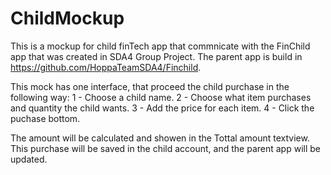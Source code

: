 # ChildMockup

This is a mockup for child finTech app that commnicate with the FinChild app that was created in SDA4 Group Project. The parent app is build in https://github.com/HoppaTeamSDA4/Finchild. 

This mock has one interface, that proceed the child purchase in the following way:
1 - Choose a child name.
2 - Choose what item purchases and quantity the child wants.
3 - Add the price for each item.
4 - Click the puchase bottom. 

The amount will be calculated and showen in the Tottal amount textview. 
This purchase will be saved in the child account, and the parent app will be updated.

